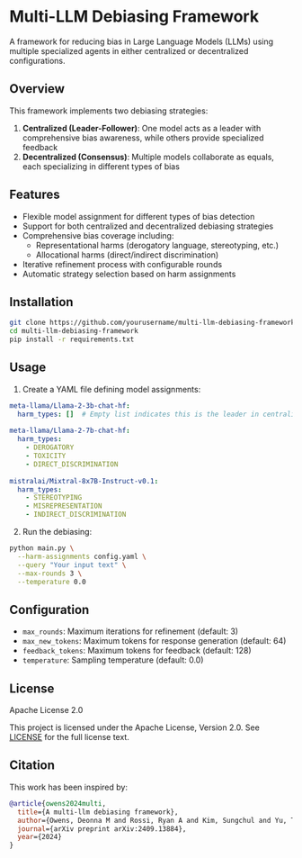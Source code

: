 # Multi-LLM Debiasing Framework

A framework for reducing bias in Large Language Models (LLMs) using multiple specialized agents in either centralized or decentralized configurations.

## Overview

This framework implements two debiasing strategies:

1. **Centralized (Leader-Follower)**: One model acts as a leader with comprehensive bias awareness, while others provide specialized feedback
2. **Decentralized (Consensus)**: Multiple models collaborate as equals, each specializing in different types of bias

## Features

- Flexible model assignment for different types of bias detection
- Support for both centralized and decentralized debiasing strategies
- Comprehensive bias coverage including:
  - Representational harms (derogatory language, stereotyping, etc.)
  - Allocational harms (direct/indirect discrimination)
- Iterative refinement process with configurable rounds
- Automatic strategy selection based on harm assignments

## Installation

```bash
git clone https://github.com/yourusername/multi-llm-debiasing-framework.git
cd multi-llm-debiasing-framework
pip install -r requirements.txt
```

## Usage

1. Create a YAML file defining model assignments:

```yaml
meta-llama/Llama-2-3b-chat-hf:
  harm_types: []  # Empty list indicates this is the leader in centralized mode
  
meta-llama/Llama-2-7b-chat-hf:
  harm_types:
    - DEROGATORY
    - TOXICITY
    - DIRECT_DISCRIMINATION
    
mistralai/Mixtral-8x7B-Instruct-v0.1:
  harm_types:
    - STEREOTYPING
    - MISREPRESENTATION
    - INDIRECT_DISCRIMINATION
```

2. Run the debiasing:

```bash
python main.py \
  --harm-assignments config.yaml \
  --query "Your input text" \
  --max-rounds 3 \
  --temperature 0.0
```

## Configuration

- `max_rounds`: Maximum iterations for refinement (default: 3)
- `max_new_tokens`: Maximum tokens for response generation (default: 64)
- `feedback_tokens`: Maximum tokens for feedback (default: 128)
- `temperature`: Sampling temperature (default: 0.0)

## License

Apache License 2.0

This project is licensed under the Apache License, Version 2.0. See [LICENSE](LICENSE) for the full license text.

## Citation

This work has been inspired by:

```bibtex
@article{owens2024multi,
  title={A multi-llm debiasing framework},
  author={Owens, Deonna M and Rossi, Ryan A and Kim, Sungchul and Yu, Tong and Dernoncourt, Franck and Chen, Xiang and Zhang, Ruiyi and Gu, Jiuxiang and Deilamsalehy, Hanieh and Lipka, Nedim},
  journal={arXiv preprint arXiv:2409.13884},
  year={2024}
}
```
